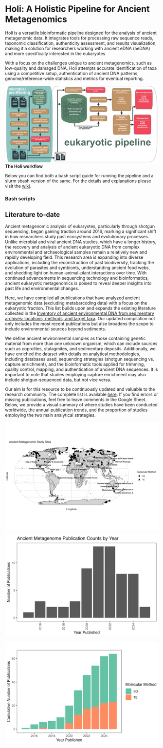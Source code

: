 # Holi: A Holistic Pipeline for Ancient Metagenomics
Holi is a versatile bioinformatic pipeline designed for the analysis of ancient metagenomic data. It integrates tools for processing raw sequence reads, taxonomic classification, authenticity assessment, and results visualization, making it a solution for researchers working with ancient eDNA (aeDNA) and more specifically interested in the eukaryotes.

With a focus on the challenges unique to ancient metagenomics, such as low-quality and damaged DNA, Holi attempts accurate identification of taxa using a competitive setup, authentication of ancient DNA patterns, genome/reference-wide statistics and metrics for eventual reporting.

![Workflow diagram of the Holi pipeline](figures/Holi_Workflow2025.png)
**The Holi workflow**

Below you can find both a bash script guide for running the pipeline and a slurm sbash version of the same. For the details and explanations please visit the [wiki](https://github.com/miwipe/Holi/wiki).
### Bash scripts

## Literature to-date
Ancient metagenomic analysis of eukaryotes, particularly through shotgun sequencing, began gaining traction around 2016, marking a significant shift in how researchers study past ecosystems and evolutionary processes. Unlike microbial and viral ancient DNA studies, which have a longer history, the recovery and analysis of ancient eukaryotic DNA from complex environmental and archaeological samples remain a relatively new and rapidly developing field. This research area is expanding into diverse applications, including the reconstruction of past biodiversity, tracking the evolution of parasites and symbionts, understanding ancient food webs, and shedding light on human-animal-plant interactions over time. With continued advancements in sequencing technology and bioinformatics, ancient eukaryotic metagenomics is poised to reveal deeper insights into past life and environmental changes.

Here, we have compiled all publications that have analyzed ancient metagenomic data (excluding metabarcoding data) with a focus on the eukaryotic fraction. This list builds upon and expands the existing literature collected in the [Inventory of ancient environmental DNA from sedimentary archives: locations, methods, and target taxa](https://zenodo.org/records/13761348). Our updated compilation not only includes the most recent publications but also broadens the scope to include environmental sources beyond sediments.

We define ancient environmental samples as those containing genetic material from more than one unknown organism, which can include sources such as coprolites, stalagmites, and sedimentary deposits. Additionally, we have enriched the dataset with details on analytical methodologies, including databases used, sequencing strategies (shotgun sequencing vs. capture enrichment), and the bioinformatic tools applied for trimming, quality control, mapping, and authentication of ancient DNA sequences. It is important to note that studies employing capture enrichment may also include shotgun-sequenced data, but not vice versa.

Our aim is for this resource to be continuously updated and valuable to the research community. The complete list is available [here](https://docs.google.com/spreadsheets/d/13cmBUi4cigUaTKtQeFLFvS0gXT8AeWxWKzHv2UcOBCI/edit?usp=sharing). If you find errors or missing publications, feel free to leave comments in the Google Sheet. Below, we provide a visual summary of where studies have been conducted worldwide, the annual publication trends, and the proportion of studies employing the two main analytical strategies.

![Worldmap of study sites in which ancient metagenomic data has been published](figures/SG_TE_map_method.png)

![Bar plot of litterature published per year](figures/barplot_no_publications.png)

![Barplot of all litterature categorized and cumulative](figures/barplot_cumsum_no_publications_methods.png)




